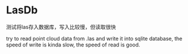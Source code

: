 # LasDb
测试将las存入数据库，写入比较慢，但读取很快

try to read point cloud data from .las and write it into sqlite database, the speed of write is kinda slow, the speed of read is good.
